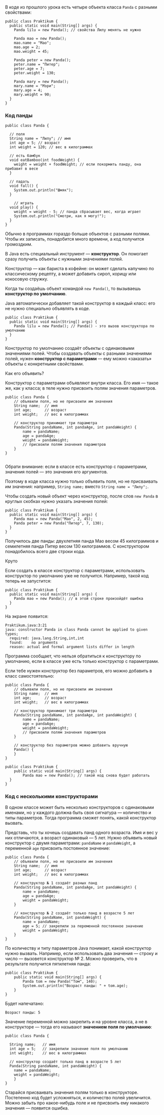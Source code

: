 В коде из прошлого урока есть четыре объекта класса `Panda` с разными свойствами:

```
public class Praktikum {
  public static void main(String[] args) {
    Panda lilu = new Panda(); // свойства Лилу менять не нужно

    Panda mao = new Panda();
    mao.name = "Мао";
    mao.age = 2;
    mao.weight = 45;

    Panda peter = new Panda();
    peter.name = "Питер";
    peter.age = 7;
    peter.weight = 130;

    Panda mary = new Panda();  
    mary.name = "Мэри";
    mary.age = 4; 
    mary.weight = 90;
  }
} 
```

### Код панды

```
public class Panda {

  // поля
  String name = "Лилу"; // имя
  int age = 5; // возраст
  int weight = 120; // вес в килограммах

  // есть бамбук
  void eatBamboo(int foodWeight) { 
    weight = weight + foodWeight; // если покормить панду, она прибавит в весе
  } 

  // падать
  void fall() {
    System.out.println("Шмяк");
  }

    // играть
  void play() { 
    weight = weight - 5; // панда сбрасывает вес, когда играет
    System.out.println("Смотри, как я могу!");
  }
} 
```

Обычно в программах гораздо больше объектов с разными полями. Чтобы их записать, понадобится много времени, а код получится громоздким.

В Java есть специальный инструмент — **конструктор**. Он помогает сразу получить объекты с нужными значениями полей.

Конструктор — как бариста в кофейне: он может сделать капучино по классическому рецепту, а может добавить сироп, корицу или кокосовую стружку.

Когда ты создаёшь объект командой `new Panda()`, то вызываешь **конструктор по умолчанию**.

Java автоматически добавляет такой конструктор в каждый класс: его не нужно специально объявлять в коде.

```
public class Praktikum {
  public static void main(String[] args) {
    Panda lilu = new Panda(); // Panda() - это вызов конструктора по умолчанию
  }
} 
```

Конструктор по умолчанию создаёт объекты с одинаковыми значениями полей. Чтобы создавать объекты с разными значениями полей, нужен **конструктор с параметрами** — ему можно «заказать» объекты с конкретными свойствами.

Как его объявить?

Конструктор с параметрами объявляют внутри класса. Его имя — такое же, как у класса; в теле нужно присвоить полям значения параметров.

```
public class Panda {
    // объявили поля, но не присвоили им значения
    String name;  // имя
    int age;      // возраст
    int weight;   // вес в килограммах
    
    // конструктор принимает три параметра
    Panda(String pandaName, int pandaAge, int pandaWeight) {
        name = pandaName;
        age = pandaAge;
        weight = pandaWeight;
        // присвоили полям значения параметров
    }
}
 
```

Обрати внимание: если в классе есть конструктор с параметрами, значения полей — это значения его аргументов.

Поэтому в коде класса нужно только объявить поля, но не присваивать им значения: например, `String name;` вместо `String name = "Лилу";`.

Чтобы создать новый объект через конструктор, после слов `new Panda` в круглых скобках нужно указать значения полей:

```
public class Praktikum {
  public static void main(String[] args) {
    Panda mao = new Panda("Мао", 2, 45);
    Panda peter = new Panda("Питер", 7, 130);
  }
} 
```

Получилось две панды: двухлетняя панда Мао весом 45 килограммов и семилетняя панда Питер весом 130 килограммов. С конструктором понадобилось всего две строки кода.

Круто

Если создать в классе конструктор с параметрами, использовать конструктор по умолчанию уже не получится. Например, такой код теперь не запустится:

```
public class Praktikum {
  public static void main(String[] args) {
    Panda mao = new Panda(); // в этой строке произойдёт ошибка
  }
} 
```

На экране появится:



```
Praktikum.java:3:21
java: constructor Panda in class Panda cannot be applied to given types;
  required: java.lang.String,int,int
  found:    no arguments
  reason: actual and formal argument lists differ in length 
```

Программа сообщает, что нельзя обратиться к конструктору по умолчанию, если в классе уже есть только конструктор с параметрами.

Если тебе нужен конструктор без параметров, его можно добавить в класс самостоятельно:

```
public class Panda {
    // объявили поля, но не присвоили им значения
    String name;  // имя
    int age;      // возраст
    int weight;   // вес в килограммах
    
    // конструктор принимает три параметра
    Panda(String pandaName, int pandaAge, int pandaWeight) {
        name = pandaName;
        age = pandaAge;
        weight = pandaWeight;
        // присвоили полям значения параметров
    }

    // конструктор без параметров можно добавить вручную
    Panda() {
    }
}

public class Praktikum {
    public static void main(String[] args) {
        Panda mao = new Panda(); // такой код снова будет работать
  }
} 
```

### Код с несколькими конструкторами

В одном классе может быть несколько конструкторов с одинаковыми именами, но у каждого должна быть своя сигнатура — количество и типы параметров. Тогда программа сможет понять, какой конструктор вызвать.

Представь, что ты хочешь создавать панд одного возраста. Имя и вес у них отличаются, а возраст одинаковый — 5 лет. Нужно объявить новый конструктор с двумя параметрами: `pandaName` и `pandaWeight`, а переменной `age` присвоить постоянное значение:

```
public class Panda {
    // объявили поля, но не присвоили им значения
    String name;  // имя
    int age;      // возраст
    int weight;   // вес в килограммах
    
    // конструктор № 1 создаёт разных панд
    Panda(String pandaName, int pandaAge, int pandaWeight) {
        name = pandaName;
        age = pandaAge;
        weight = pandaWeight;
    }

    // конструктор № 2 создаёт только панд в возрасте 5 лет
    Panda(String pandaName, int pandaWeight) {
        name = pandaName;
        age = 5; // закрепили за переменной постоянное значение
        weight = pandaWeight;
    }
} 
```

По количеству и типу параметров Java понимает, какой конструктор нужно вызвать. Например, если использовать два значения — строку и число — вызовется конструктор № 2. Можно проверить, что в результате получится пятилетняя панда:

```
public class Praktikum {
    public static void main(String[] args) {
        Panda tom = new Panda("Том", 140); 
        System.out.println("Возраст панды: " + tom.age);
    }
} 
```

Будет напечатано:

```
Возраст панды: 5 
```

Значение переменной можно закрепить и на уровне класса, а не в конструкторе — тогда его называют **значением поля по умолчанию**:

```
public class Panda {

  String name;   // имя
  int age = 5;   // закрепили значение поля по умолчанию
  int weight;    // вес в килограммах
    
  // конструктор создаёт только панд в возрасте 5 лет
  Panda(String pandaName, int pandaWeight) {
    name = pandaName;
    weight = pandaWeight;
    }
} 
```

Старайся присваивать значения полям только в конструкторе. Постепенно код будет усложняться, и количество полей увеличится. Можно забыть про какое-нибудь поле и не присвоить ему никакого значения — появится ошибка.